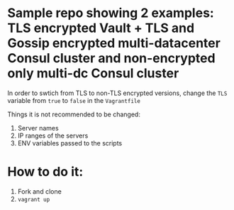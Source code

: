 # Sample repo showing 2 examples: TLS encrypted Vault + TLS and Gossip encrypted multi-datacenter Consul cluster and non-encrypted only multi-dc Consul cluster

In order to swtich from TLS to non-TLS encrypted versions, change the `TLS` variable from `true` to `false` in the `Vagrantfile`

Things it is not recommended to be changed:
1. Server names
2. IP ranges of the servers
3. ENV variables passed to the scripts


# How to do it:

1. Fork and clone
2. `vagrant up`
